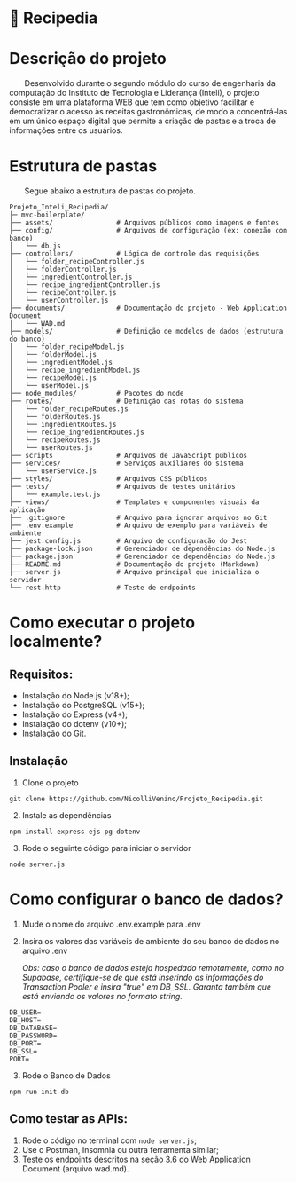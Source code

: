 # 🍳 Recipedia

# Descrição do projeto
&nbsp; &nbsp; &nbsp; &nbsp;Desenvolvido durante o segundo módulo do curso de engenharia da computação do Instituto de Tecnologia e Liderança (Inteli), o projeto consiste em uma plataforma WEB que tem como objetivo facilitar e democratizar o acesso às receitas gastronômicas, de modo a concentrá-las em um único espaço digital que permite a criação de pastas e a troca de informações entre os usuários.

# Estrutura de pastas
&nbsp; &nbsp; &nbsp; &nbsp;Segue abaixo a estrutura de pastas do projeto.
```
Projeto_Inteli_Recipedia/
├─ mvc-boilerplate/   
├── assets/                # Arquivos públicos como imagens e fontes          
├── config/                # Arquivos de configuração (ex: conexão com banco)
│   └── db.js
├── controllers/           # Lógica de controle das requisições
│   └── folder_recipeController.js
│   └── folderController.js
│   └── ingredientController.js
│   └── recipe_ingredientController.js
│   └── recipeController.js
│   └── userController.js
├── documents/             # Documentação do projeto - Web Application Document
|   └── WAD.md
├── models/                # Definição de modelos de dados (estrutura do banco)
│   └── folder_recipeModel.js
│   └── folderModel.js
│   └── ingredientModel.js
│   └── recipe_ingredientModel.js
│   └── recipeModel.js
│   └── userModel.js
├── node_modules/          # Pacotes do node 
├── routes/                # Definição das rotas do sistema
│   └── folder_recipeRoutes.js
│   └── folderRoutes.js
│   └── ingredientRoutes.js
│   └── recipe_ingredientRoutes.js
│   └── recipeRoutes.js
│   └── userRoutes.js
├── scripts                # Arquivos de JavaScript públicos
├── services/              # Serviços auxiliares do sistema
│   └── userService.js                            
├── styles/                # Arquivos CSS públicos
├── tests/                 # Arquivos de testes unitários
│   └── example.test.js
├── views/                 # Templates e componentes visuais da aplicação
├── .gitignore             # Arquivo para ignorar arquivos no Git
├── .env.example           # Arquivo de exemplo para variáveis de ambiente
├── jest.config.js         # Arquivo de configuração do Jest
├── package-lock.json      # Gerenciador de dependências do Node.js
├── package.json           # Gerenciador de dependências do Node.js
├── README.md              # Documentação do projeto (Markdown)
├── server.js              # Arquivo principal que inicializa o servidor
└── rest.http              # Teste de endpoints 
```

# Como executar o projeto localmente?
## Requisitos:
- Instalação do Node.js (v18+);
- Instalação do PostgreSQL (v15+);
- Instalação do Express (v4+);
- Instalação do dotenv (v10+);
- Instalação do Git.

## Instalação

1) Clone o projeto
```
git clone https://github.com/NicolliVenino/Projeto_Recipedia.git
```

2) Instale as dependências
```
npm install express ejs pg dotenv
```

3) Rode o seguinte código para iniciar o servidor
```
node server.js
```

# Como configurar o banco de dados?

1) Mude o nome do arquivo .env.example para .env
   
2) Insira os valores das variáveis de ambiente do seu banco de dados no arquivo .env
   
   <i> Obs: caso o banco de dados esteja hospedado remotamente, como no Supabase, certifique-se de que está inserindo as informações do Transaction Pooler e insira "true" em DB_SSL. Garanta também que está enviando os valores no formato string.</i>

```
DB_USER=
DB_HOST=
DB_DATABASE=
DB_PASSWORD=
DB_PORT=
DB_SSL=
PORT=
```

3) Rode o Banco de Dados
```
npm run init-db
```
## Como testar as APIs:

1) Rode o código no terminal com ``` node server.js ```;
2) Use o Postman, Insomnia ou outra ferramenta similar;
3) Teste os endpoints descritos na seção 3.6 do Web Application Document (arquivo wad.md).
